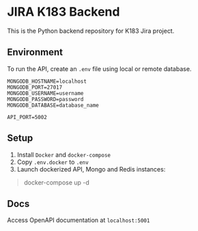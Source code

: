 # JIRA K183 Backend

This is the Python backend repository for K183 Jira project.

## Environment

To run the API, create an `.env` file using local or remote database.

    MONGODB_HOSTNAME=localhost
    MONGODB_PORT=27017
    MONGODB_USERNAME=username
    MONGODB_PASSWORD=password
    MONGODB_DATABASE=database_name
    
    API_PORT=5002

## Setup

1. Install `Docker` and `docker-compose`
2. Copy `.env.docker` to `.env`
3. Launch dockerized API, Mongo and Redis instances:
> docker-compose up -d

## Docs
Access OpenAPI documentation at `localhost:5001`
